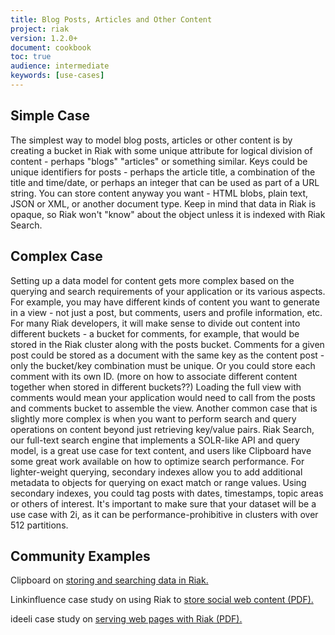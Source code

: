 ```yaml
---
title: Blog Posts, Articles and Other Content
project: riak
version: 1.2.0+
document: cookbook
toc: true
audience: intermediate
keywords: [use-cases]
---
```


## Simple Case

The simplest way to model blog posts, articles or other content is by creating a bucket in Riak with some unique attribute for logical division of content - perhaps  "blogs" "articles" or something similar. Keys could be unique identifiers for posts - perhaps the article title, a combination of the title and time/date, or perhaps an integer that can be used as part of a URL string. You can store content anyway you want - HTML blobs, plain text, JSON or XML, or another document type. Keep in mind that data in Riak is opaque, so Riak won't "know" about the object unless it is indexed with Riak Search. 


## Complex Case

Setting up a data model for content gets more complex based on the querying and search requirements of your application or its various aspects. For example, you may have different kinds of content you want to generate in a view - not just a post, but comments, users and profile information, etc. For many Riak developers, it will make sense to divide out content into different buckets - a bucket for comments, for example, that would be stored in the Riak cluster along with the posts bucket. Comments for a given post could be stored as a document with the same key as the content post - only the bucket/key combination must be unique. Or you could store each comment with its own ID. (more on how to associate different content together when stored in different buckets??) Loading the full view with comments would mean your application would need to call from the posts and comments bucket to assemble the view. Another common case that is slightly more complex is when you want to perform search and query operations on content beyond just retrieving key/value pairs. Riak Search, our full-text search engine that implements a SOLR-like API and query model, is a great use case for text content, and users like Clipboard have some great work available on how to optimize search performance. For lighter-weight querying, secondary indexes allow you to add additional metadata to objects for querying on exact match or range values. Using secondary indexes, you could tag posts with dates, timestamps, topic areas or others of interest. It's important to make sure that your dataset will be a use case with 2i, as it can be performance-prohibitive in clusters with over 512 partitions. 

## Community Examples

Clipboard on <a href="http://blog.clipboard.com/2012/03/18/0-Milking-Performance-From-Riak-Search" class="riak">storing and searching data in Riak.</a>

Linkinfluence case study on using Riak to <a href="http://media.basho.com/pdf/Linkfluence-Case-Study-v2-1.pdf" class="riak">store social web content (PDF).</a>

ideeli case study on <a href="http://basho.com/assets/Basho-Case-Study-ideeli.pdf" class="riak">serving web pages with Riak (PDF).</a>
